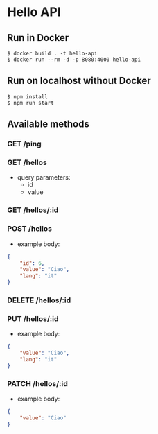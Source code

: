 # Hello API

## Run in Docker

```
$ docker build . -t hello-api
$ docker run --rm -d -p 8080:4000 hello-api
```

## Run on localhost without Docker

```
$ npm install
$ npm run start
```

## Available methods

### GET /ping

### GET /hellos

- query parameters:
  - id
  - value

### GET /hellos/:id

### POST /hellos

- example body:

```json
{
    "id": 6,
    "value": "Ciao",
    "lang": "it"
}
```

### DELETE /hellos/:id

### PUT /hellos/:id

- example body:

```json
{
    "value": "Ciao",
    "lang": "it"
}
```

### PATCH /hellos/:id

- example body:

```json
{
    "value": "Ciao"
}
```
